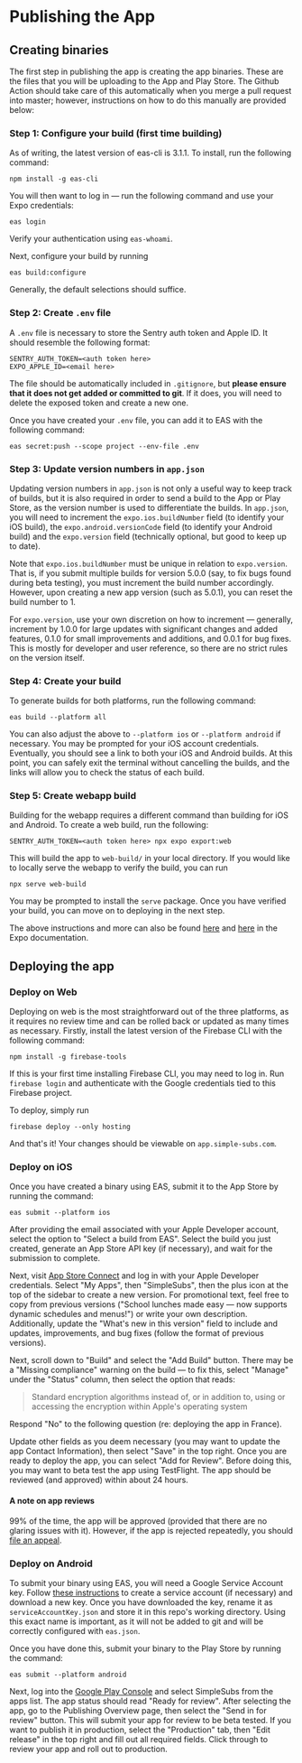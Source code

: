 Publishing the App
==================

Creating binaries
-----------------

The first step in publishing the app is creating the app binaries. These are the files that you will be uploading to
the App and Play Store. The Github Action should take care of this automatically when you merge a pull request into
master; however, instructions on how to do this manually are provided below:

### Step 1: Configure your build (first time building)

As of writing, the latest version of eas-cli is 3.1.1. To install, run the following command:

```shell
npm install -g eas-cli
```

You will then want to log in &mdash; run the following command and use your Expo credentials:

```shell
eas login
```

Verify your authentication using `eas-whoami`.

Next, configure your build by running

```shell
eas build:configure
```

Generally, the default selections should suffice.

### Step 2: Create `.env` file

A `.env` file is necessary to store the Sentry auth token and Apple ID. It should resemble the following format:

```text
SENTRY_AUTH_TOKEN=<auth token here>
EXPO_APPLE_ID=<email here>
```

The file should be automatically included in `.gitignore`, but **please ensure that it does not get added or committed
to git**. If it does, you will need to delete the exposed token and create a new one.

Once you have created your `.env` file, you can add it to EAS with the following command:

```shell
eas secret:push --scope project --env-file .env
```

### Step 3: Update version numbers in `app.json`

Updating version numbers in `app.json` is not only a useful way to keep track of builds, but it is also required in
order to send a build to the App or Play Store, as the version number is used to differentiate the builds. In `app.json`,
you will need to increment the `expo.ios.buildNumber` field (to identify your iOS build), the `expo.android.versionCode`
field (to identify your Android build) and the `expo.version` field (technically optional, but good to keep up to date).

Note that `expo.ios.buildNumber` must be unique in relation to `expo.version`. That is, if you submit multiple builds
for version 5.0.0 (say, to fix bugs found during beta testing), you must increment the build number accordingly. However,
upon creating a new app version (such as 5.0.1), you can reset the build number to 1.

For `expo.version`, use your own discretion on how to increment &mdash; generally, increment by 1.0.0 for large updates
with significant changes and added features, 0.1.0 for small improvements and additions, and 0.0.1 for bug fixes. This is
mostly for developer and user reference, so there are no strict rules on the version itself.

### Step 4: Create your build

To generate builds for both platforms, run the following command:

```shell
eas build --platform all
```

You can also adjust the above to `--platform ios` or `--platform android` if necessary. You may be prompted for your iOS
account credentials. Eventually, you should see a link to both your iOS and Android builds. At this point, you can
safely exit the terminal without cancelling the builds, and the links will allow you to check the status of each build.

### Step 5: Create webapp build

Building for the webapp requires a different command than building for iOS and Android. To create a web build, run the
following:

```shell
SENTRY_AUTH_TOKEN=<auth token here> npx expo export:web
```

This will build the app to `web-build/` in your local directory. If you would like to locally serve the webapp to
verify the build, you can run

```shell
npx serve web-build
```

You may be prompted to install the `serve` package. Once you have verified your build, you can move on to deploying
in the next step.

The above instructions and more can also be found [here](https://docs.expo.dev/build/setup/) and
[here](https://docs.expo.dev/distribution/publishing-websites/) in the Expo documentation.

Deploying the app
-----------------

### Deploy on Web

Deploying on web is the most straightforward out of the three platforms, as it requires no review time and can be
rolled back or updated as many times as necessary. Firstly, install the latest version of the Firebase CLI with the
following command:

```shell
npm install -g firebase-tools
```

If this is your first time installing Firebase CLI, you may need to log in. Run `firebase login` and authenticate with the
Google credentials tied to this Firebase project.

To deploy, simply run

```shell
firebase deploy --only hosting
```

And that's it! Your changes should be viewable on `app.simple-subs.com`.

### Deploy on iOS

Once you have created a binary using EAS, submit it to the App Store by running the command:

```shell
eas submit --platform ios
```

After providing the email associated with your Apple Developer account, select the option to "Select a build from EAS".
Select the build you just created, generate an App Store API key (if necessary), and wait for the submission to
complete.

Next, visit [App Store Connect](https://appstoreconnect.apple.com) and log in with your Apple Developer credentials.
Select "My Apps", then "SimpleSubs", then the plus icon at the top of the sidebar to create a new version. For
promotional text, feel free to copy from previous versions ("School lunches made easy &mdash; now supports dynamic schedules and
menus!") or write your own description. Additionally, update the "What's new in this version" field to include and updates,
improvements, and bug fixes (follow the format of previous versions).

Next, scroll down to "Build" and select the "Add Build" button. There may be a "Missing compliance" warning on the build
&mdash; to fix this, select "Manage" under the "Status" column, then select the option that reads:

> Standard encryption algorithms instead of, or in addition to, using or accessing the encryption within Apple's
> operating system

Respond "No" to the following question (re: deploying the app in France).

Update other fields as you deem necessary (you may want to update the app Contact Information), then select "Save"
in the top right. Once you are ready to deploy the app, you can select "Add for Review". Before doing this, you may
want to beta test the app using TestFlight. The app should be reviewed (and approved) within about 24 hours.

#### A note on app reviews

99% of the time, the app will be approved (provided that there are no glaring issues with it). However, if the app
is rejected repeatedly, you should [file an appeal](https://developer.apple.com/contact/app-store/?topic=appeal).

### Deploy on Android

To submit your binary using EAS, you will need a Google Service Account key. Follow
[these instructions](https://github.com/expo/fyi/blob/main/creating-google-service-account.md) to create a service account
(if necessary) and download a new key. Once you have downloaded the key, rename it as `serviceAccountKey.json` and store
it in this repo's working directory. Using this exact name is important, as it will not be added to git and will be
correctly configured with `eas.json`.

Once you have done this, submit your binary to the Play Store by running the command:

```shell
eas submit --platform android
```

Next, log into the [Google Play Console](https://play.google.com/console/) and select SimpleSubs from the apps list.
The app status should read "Ready for review". After selecting the app, go to the Publishing Overview page, then select
the "Send in for review" button. This will submit your app for review to be beta tested. If you want to publish it in
production, select the "Production" tab, then "Edit release" in the top right and fill out all required fields. Click
through to review your app and roll out to production.